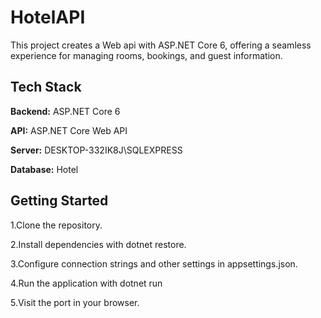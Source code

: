 
# HotelAPI

This project creates a Web api with ASP.NET Core 6, offering a seamless experience for managing rooms, bookings, and guest information.


## Tech Stack

**Backend:** ASP.NET Core 6

**API:** ASP.NET Core Web API

**Server:** DESKTOP-332IK8J\\SQLEXPRESS

**Database:** Hotel


## Getting Started
1.Clone the repository.

2.Install dependencies with dotnet restore.

3.Configure connection strings and other settings in appsettings.json.

4.Run the application with dotnet run 

5.Visit the port in your browser.
